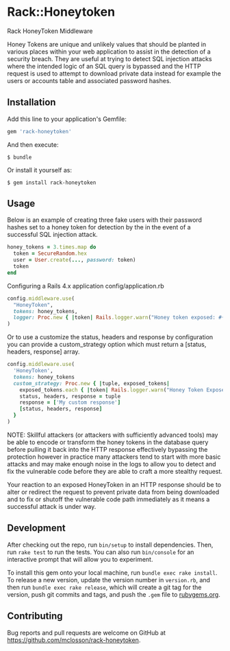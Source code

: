 # Rack::Honeytoken

Rack HoneyToken Middleware

Honey Tokens are unique and unlikely values that should be planted in various
places within your web application to assist in the detection of a security
breach.  They are useful at trying to detect SQL injection attacks where the
intended logic of an SQL query is bypassed and the HTTP request is used to
attempt to download private data instead for example the users or accounts
table and associated password hashes.

## Installation

Add this line to your application's Gemfile:

```ruby
gem 'rack-honeytoken'
```

And then execute:

    $ bundle

Or install it yourself as:

    $ gem install rack-honeytoken

## Usage

Below is an example of creating three fake users with their password hashes
set to a honey token for detection by the in the event of a successful SQL
injection attack.

```ruby
honey_tokens = 3.times.map do
  token = SecureRandom.hex
  user = User.create(..., password: token)
  token
end
```

Configuring a Rails 4.x application
config/application.rb

```ruby
config.middleware.use(
  "HoneyToken",
  tokens: honey_tokens,
  logger: Proc.new { |token| Rails.logger.warn("Honey token exposed: #{token}") }
)
```

Or to use a customize the status, headers and response by configuration you can
provide a custom_strategy option which must return a [status, headers, response]
array.

```ruby
config.middleware.use(
  'HoneyToken',
  tokens: honey_tokens
  custom_strategy: Proc.new { |tuple, exposed_tokens|
    exposed_tokens.each { |token| Rails.logger.warn("Honey Token Exposed: #{token}") }
    status, headers, response = tuple
    response = ['My custom response']
    [status, headers, response]
  }
)
```

NOTE: Skillful attackers (or attackers with sufficiently advanced tools) may
be able to encode or transform the honey tokens in the database query before
pulling it back into the HTTP response effectively bypassing the protection
however in practice many attackers tend to start with more basic attacks and
may make enough noise in the logs to allow you to detect and fix the vulnerable
code before they are able to craft a more stealthy request.

Your reaction to an exposed HoneyToken in an HTTP response should be to
alter or redirect the request to prevent private data from being downloaded
and to fix or shutoff the vulnerable code path immediately as it means a 
successful attack is under way.

## Development

After checking out the repo, run `bin/setup` to install dependencies. Then, run `rake test` to run the tests. You can also run `bin/console` for an interactive prompt that will allow you to experiment.

To install this gem onto your local machine, run `bundle exec rake install`. To release a new version, update the version number in `version.rb`, and then run `bundle exec rake release`, which will create a git tag for the version, push git commits and tags, and push the `.gem` file to [rubygems.org](https://rubygems.org).

## Contributing

Bug reports and pull requests are welcome on GitHub at https://github.com/mclosson/rack-honeytoken.

